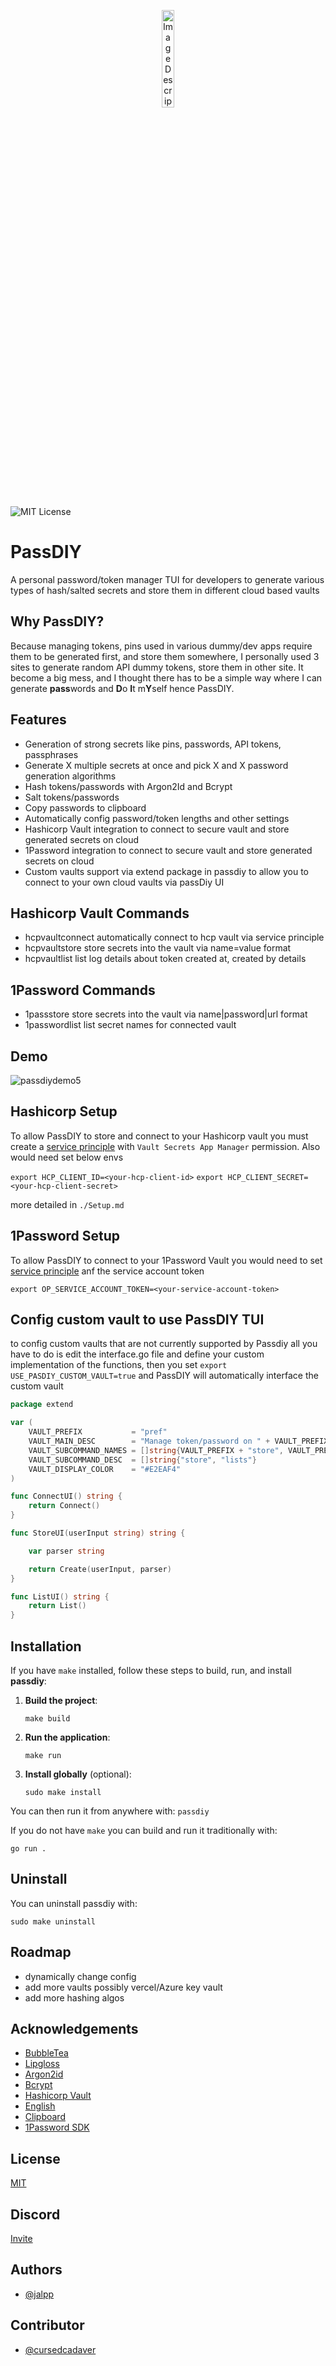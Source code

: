 
<p align="center">
  <img src="https://github.com/jalpp/PassDIY/blob/dev/style/icon.png?raw=true" alt="Image Description" width=20% height=20% />
</p>

![MIT License](https://img.shields.io/badge/License-MIT-green.svg)

# PassDIY

A personal password/token manager TUI for developers to generate various types of hash/salted secrets and store them in different cloud based vaults

## Why PassDIY?

Because managing tokens, pins used in various dummy/dev apps require them to be generated first, and store them somewhere, I personally used 3 sites to generate random API dummy tokens, store them in other site. It become a big mess, and I thought there has to be a simple way where I can generate **pass**words and **D**o **I**t m**Y**self hence PassDIY.

## Features

- Generation of strong secrets like pins, passwords, API tokens, passphrases 
- Generate X multiple secrets at once and pick X and X password generation algorithms
- Hash tokens/passwords with Argon2Id and Bcrypt
- Salt tokens/passwords
- Copy passwords to clipboard 
- Automatically config password/token lengths and other settings
- Hashicorp Vault integration to connect to secure vault and store generated secrets on cloud
- 1Password integration to connect to secure vault and store generated secrets on cloud
- Custom vaults support via extend package in passdiy to allow you to connect to your own cloud vaults via passDiy UI

## Hashicorp Vault Commands
- hcpvaultconnect automatically connect to hcp vault via service principle
- hcpvaultstore store secrets into the vault via name=value format
- hcpvaultlist list log details about token created at, created by details


## 1Password Commands
- 1passstore store secrets into the vault via name|password|url format
- 1passwordlist list secret names for connected vault

## Demo

![passdiydemo5](https://github.com/user-attachments/assets/ee5435d7-06a6-4bc7-a2a2-730cffdbbda3)



## Hashicorp Setup

To allow PassDIY to store and connect to your Hashicorp vault you must create a [service principle](https://developer.hashicorp.com/hcp/docs/hcp/iam/service-principal) with ```Vault Secrets App Manager``` permission. Also would need set below envs

`export HCP_CLIENT_ID=<your-hcp-client-id>`
`export HCP_CLIENT_SECRET=<your-hcp-client-secret>`

more detailed in `./Setup.md`

## 1Password Setup

To allow PassDIY to connect to your 1Password Vault you would need to set [service principle](https://developer.1password.com/docs/sdks) anf the service account token

`export OP_SERVICE_ACCOUNT_TOKEN=<your-service-account-token>`

## Config custom vault to use PassDIY TUI

to config custom vaults that are not currently supported by Passdiy all you have to do is edit the interface.go file and define your custom implementation of the functions, then you set `export USE_PASDIY_CUSTOM_VAULT=true` and PassDIY will automatically interface the custom vault

```go
package extend

var (
	VAULT_PREFIX           = "pref"
	VAULT_MAIN_DESC        = "Manage token/password on " + VAULT_PREFIX
	VAULT_SUBCOMMAND_NAMES = []string{VAULT_PREFIX + "store", VAULT_PREFIX + "list"}
	VAULT_SUBCOMMAND_DESC  = []string{"store", "lists"}
	VAULT_DISPLAY_COLOR    = "#E2EAF4"
)

func ConnectUI() string {
	return Connect()
}

func StoreUI(userInput string) string {

	var parser string

	return Create(userInput, parser)
}

func ListUI() string {
	return List()
}

```



## Installation

If you have `make` installed, follow these steps to build, run, and install **passdiy**:

1. **Build the project**:
   ```
   make build
   ```

2. **Run the application**:
   ```
   make run
   ```

3. **Install globally** (optional):
   ```
   sudo make install
   ```

You can then run it from anywhere with: `passdiy`

If you do not have `make` you can build and run it traditionally with:

```
go run .
```

## Uninstall

You can uninstall passdiy with:

```
sudo make uninstall
```
## Roadmap

- dynamically change config
- add more vaults possibly vercel/Azure key vault
- add more hashing algos


## Acknowledgements

 - [BubbleTea](https://github.com/charmbracelet/bubbletea)
 - [Lipgloss](github.com/charmbracelet/lipgloss)
 - [Argon2id](https://github.com/alexedwards/argon2id)
 - [Bcrypt](https://golang.org/x/crypto/bcrypt)
 - [Hashicorp Vault](https://developer.hashicorp.com/hcp/api-docs/vault-secrets#overview)
 - [English](github.com/gregoryv/english)
 - [Clipboard](https://github.com/atotto/clipboard)
 - [1Password SDK](https://github.com/1Password/onepassword-sdk-go)

## License

[MIT](https://choosealicense.com/licenses/mit/)

## Discord

[Invite](https://discord.gg/FU6DMKZuZY)

## Authors

- [@jalpp](https://www.github.com/jalpp)

## Contributor

- [@cursedcadaver](https://github.com/cursedcadaver)

